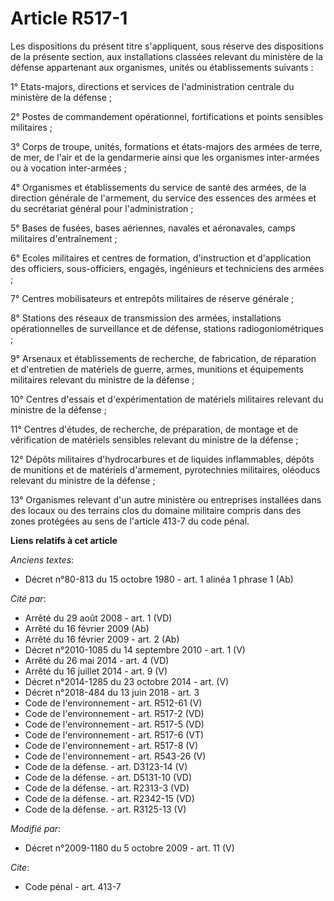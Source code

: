 # Article R517-1

Les dispositions du présent titre s'appliquent, sous réserve des dispositions de la présente section, aux installations
classées relevant du ministère de la défense appartenant aux organismes, unités ou établissements suivants : 

1° Etats-majors, directions et services de l'administration centrale du ministère de la défense ; 

2° Postes de commandement opérationnel, fortifications et points sensibles militaires ; 

3° Corps de troupe, unités, formations et états-majors des armées de terre, de mer, de l'air et de la gendarmerie ainsi que
les organismes inter-armées ou à vocation inter-armées ; 

4° Organismes et établissements du service de santé des armées, de la     direction générale de l'armement, du service des
essences des armées et du secrétariat général pour l'administration ; 

5° Bases de fusées, bases aériennes, navales et aéronavales, camps militaires d'entraînement ; 

6° Ecoles militaires et centres de formation, d'instruction et d'application des officiers, sous-officiers, engagés,
ingénieurs et techniciens des armées ; 

7° Centres mobilisateurs et entrepôts militaires de réserve générale ; 

8° Stations des réseaux de transmission des armées, installations opérationnelles de surveillance et de défense, stations
radiogoniométriques ; 

9° Arsenaux et établissements de recherche, de fabrication, de réparation et d'entretien de matériels de guerre, armes,
munitions et équipements militaires relevant du ministre de la défense ; 

10° Centres d'essais et d'expérimentation de matériels militaires relevant du ministre de la défense ; 

11° Centres d'études, de recherche, de préparation, de montage et de vérification de matériels sensibles relevant du ministre
de la défense ; 

12° Dépôts militaires d'hydrocarbures et de liquides inflammables, dépôts de munitions et de matériels d'armement,
pyrotechnies militaires, oléoducs relevant du ministre de la défense ; 

13° Organismes relevant d'un autre ministère ou entreprises installées dans des locaux ou des terrains clos du domaine
militaire compris dans des zones protégées au sens de l'article 413-7 du code pénal.

**Liens relatifs à cet article**

_Anciens textes_:

  - Décret n°80-813 du 15 octobre 1980 - art. 1 alinéa 1 phrase 1 (Ab)

_Cité par_:

  - Arrêté du 29 août 2008 - art. 1 (VD)
  - Arrêté du 16 février 2009 (Ab)
  - Arrêté du 16 février 2009 - art. 2 (Ab)
  - Décret n°2010-1085 du 14 septembre 2010 - art. 1 (V)
  - Arrêté du 26 mai 2014 - art. 4 (VD)
  - Arrêté du 16 juillet 2014 - art. 9 (V)
  - Décret n°2014-1285 du 23 octobre 2014 - art. (V)
  - Décret n°2018-484 du 13 juin 2018 - art. 3
  - Code de l'environnement - art. R512-61 (V)
  - Code de l'environnement - art. R517-2 (VD)
  - Code de l'environnement - art. R517-5 (VD)
  - Code de l'environnement - art. R517-6 (VT)
  - Code de l'environnement - art. R517-8 (V)
  - Code de l'environnement - art. R543-26 (V)
  - Code de la défense. - art. D3123-14 (V)
  - Code de la défense. - art. D5131-10 (VD)
  - Code de la défense. - art. R2313-3 (VD)
  - Code de la défense. - art. R2342-15 (VD)
  - Code de la défense. - art. R3125-13 (V)

_Modifié par_:

  - Décret n°2009-1180 du 5 octobre 2009 - art. 11 (V)

_Cite_:

  - Code pénal - art. 413-7
